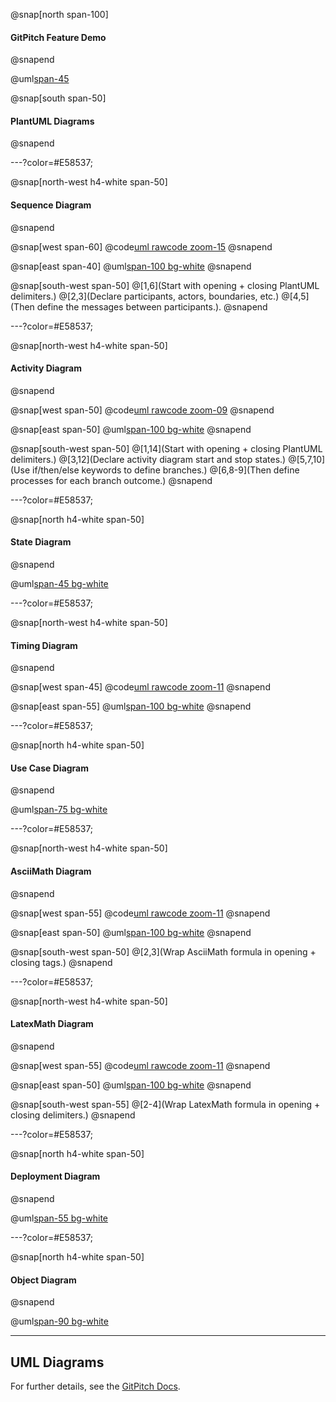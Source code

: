 @snap[north span-100]
#### GitPitch Feature Demo
@snapend

@uml[span-45](src/uml/hello.puml)

@snap[south span-50]
#### PlantUML Diagrams
@snapend

---?color=#E58537;

@snap[north-west h4-white span-50]
#### Sequence Diagram
@snapend

@snap[west span-60]
@code[uml rawcode zoom-15](src/uml/sequence.puml)
@snapend

@snap[east span-40]
@uml[span-100 bg-white](src/uml/sequence.puml)
@snapend

@snap[south-west span-50]
@[1,6](Start with opening + closing PlantUML delimiters.)
@[2,3](Declare participants, actors, boundaries, etc.)
@[4,5](Then define the messages between participants.).
@snapend

---?color=#E58537;

@snap[north-west h4-white span-50]
#### Activity Diagram
@snapend

@snap[west span-50]
@code[uml rawcode zoom-09](src/uml/activity.puml)
@snapend

@snap[east span-50]
@uml[span-100 bg-white](src/uml/activity.puml)
@snapend

@snap[south-west span-50]
@[1,14](Start with opening + closing PlantUML delimiters.)
@[3,12](Declare activity diagram start and stop states.)
@[5,7,10](Use if/then/else keywords to define branches.)
@[6,8-9](Then define processes for each branch outcome.)
@snapend


---?color=#E58537;

@snap[north h4-white span-50]
#### State Diagram
@snapend

@uml[span-45 bg-white](src/uml/state.puml)

---?color=#E58537;

@snap[north-west h4-white span-50]
#### Timing Diagram
@snapend

@snap[west span-45]
@code[uml rawcode zoom-11](src/uml/timing.puml)
@snapend

@snap[east span-55]
@uml[span-100 bg-white](src/uml/timing.puml)
@snapend

---?color=#E58537;

@snap[north h4-white span-50]
#### Use Case Diagram
@snapend

@uml[span-75 bg-white](src/uml/usecase.puml)

---?color=#E58537;

@snap[north-west h4-white span-50]
#### AsciiMath Diagram
@snapend

@snap[west span-55]
@code[uml rawcode zoom-11](src/uml/asciimath.puml)
@snapend

@snap[east span-50]
@uml[span-100 bg-white](src/uml/asciimath.puml)
@snapend

@snap[south-west span-50]
@[2,3](Wrap AsciiMath formula in opening + closing tags.)
@snapend

---?color=#E58537;

@snap[north-west h4-white span-50]
#### LatexMath Diagram
@snapend

@snap[west span-55]
@code[uml rawcode zoom-11](src/uml/latexmath.puml)
@snapend

@snap[east span-50]
@uml[span-100 bg-white](src/uml/latexmath.puml)
@snapend

@snap[south-west span-55]
@[2-4](Wrap LatexMath formula in opening + closing delimiters.)
@snapend

---?color=#E58537;

@snap[north h4-white span-50]
#### Deployment Diagram
@snapend

@uml[span-55 bg-white](src/uml/deployment.puml)

---?color=#E58537;

@snap[north h4-white span-50]
#### Object Diagram
@snapend

@uml[span-90 bg-white](src/uml/object.puml)

---

## UML Diagrams
For further details, see the [GitPitch Docs](https://gitpitch.com/docs/rich-media-features/uml-diagrams).
